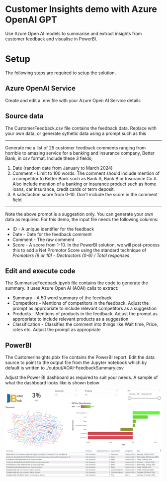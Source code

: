 # Customer Insights demo with Azure OpenAI GPT
Use Azure Open AI models to summarise and extract insights from customer feedback and visualise in PowerBI.

# Setup
The following steps are required to setup the solution.

## Azure OpenAI Service
Create and edit a .env file with your Azure Open AI Service details

## Source data
The CustomerFeedback.csv file contains the feedback data. Replace with your own data, or generate sythetic data using a prompt  such as this

---

Generate me a list of 25 customer feedback comments ranging from horrible to amazing service for a banking and insurance company, Better Bank, in csv format. Include these 3 fields;   
  
1. Date (random date from January to March 2024)  
2. Comment - Limit to 100 words. The comment should include mention of a competitor to Better Bank such as Bank A, Bank B or Insurance Co A. Also include mention of a banking or insurance product such as home loans, car insurance, credit cards or term deposit.  
3. A satisfaction score from 0-10. Don't include the score in the comment field

---

Note the above prompt is a suggestion only. You can generate your own data as required. For this demo, the input file needs the following columns: 
 - ID - A unique identifier for the feedback 
 - Date - Date for the feedback comment
 - Comment - The raw comment
 - Score - A score from 1-10. In the PowerBI solution, we will post-process this to add a Net Promotor Score using the standard technique of *Promoters (9 or 10) - Dectractors (0-6) / Total responses*

## Edit and execute code
The SummariseFeedback.ipynb file contains the code to generate the summary. It uses Azure Open AI (AOAI) calls to extract:
 - Summary - A 50 word summary of the feedback
 - Competitors - Mentions of competitors in the feedback. Adjust the prompt as appropriate to include relevant competitors as a suggestion
 - Products - Mentions of products in the feedback. Adjust the prompt as appropriate to include relevant products as a suggestion
 - Classification - Classifies the comment into things like Wait time, Price, rates etc. Adjust the prompt as appropriate

## PowerBI
The CustomerInsights.pbix file contains the PowerBI report. Edit the data source to point to the output file from the Jupyter notebook which by default is written to ./output/AOAI-FeedbackSummary.csv

Adjust the Power BI dashboard as required to suit your needs. A sample of what the dashboard looks like is shown below

![PowerBI Dashboard](./output/DashboardSample.png)



